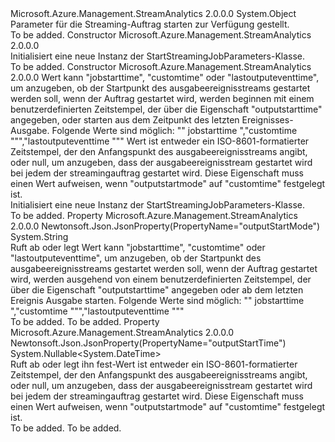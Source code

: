 <Type Name="StartStreamingJobParameters" FullName="Microsoft.Azure.Management.StreamAnalytics.Models.StartStreamingJobParameters">
  <TypeSignature Language="C#" Value="public class StartStreamingJobParameters" />
  <TypeSignature Language="ILAsm" Value=".class public auto ansi beforefieldinit StartStreamingJobParameters extends System.Object" />
  <TypeSignature Language="DocId" Value="T:Microsoft.Azure.Management.StreamAnalytics.Models.StartStreamingJobParameters" />
  <TypeSignature Language="VB.NET" Value="Public Class StartStreamingJobParameters" />
  <TypeSignature Language="F#" Value="type StartStreamingJobParameters = class" />
  <AssemblyInfo>
    <AssemblyName>Microsoft.Azure.Management.StreamAnalytics</AssemblyName>
    <AssemblyVersion>2.0.0.0</AssemblyVersion>
  </AssemblyInfo>
  <Base>
    <BaseTypeName>System.Object</BaseTypeName>
  </Base>
  <Interfaces />
  <Docs>
    <summary>
            Parameter für die Streaming-Auftrag starten zur Verfügung gestellt.
            </summary>
    <remarks>To be added.</remarks>
  </Docs>
  <Members>
    <Member MemberName=".ctor">
      <MemberSignature Language="C#" Value="public StartStreamingJobParameters ();" />
      <MemberSignature Language="ILAsm" Value=".method public hidebysig specialname rtspecialname instance void .ctor() cil managed" />
      <MemberSignature Language="DocId" Value="M:Microsoft.Azure.Management.StreamAnalytics.Models.StartStreamingJobParameters.#ctor" />
      <MemberSignature Language="VB.NET" Value="Public Sub New ()" />
      <MemberType>Constructor</MemberType>
      <AssemblyInfo>
        <AssemblyName>Microsoft.Azure.Management.StreamAnalytics</AssemblyName>
        <AssemblyVersion>2.0.0.0</AssemblyVersion>
      </AssemblyInfo>
      <Parameters />
      <Docs>
        <summary>
            Initialisiert eine neue Instanz der StartStreamingJobParameters-Klasse.
            </summary>
        <remarks>To be added.</remarks>
      </Docs>
    </Member>
    <Member MemberName=".ctor">
      <MemberSignature Language="C#" Value="public StartStreamingJobParameters (string outputStartMode = null, Nullable&lt;DateTime&gt; outputStartTime = null);" />
      <MemberSignature Language="ILAsm" Value=".method public hidebysig specialname rtspecialname instance void .ctor(string outputStartMode, valuetype System.Nullable`1&lt;valuetype System.DateTime&gt; outputStartTime) cil managed" />
      <MemberSignature Language="DocId" Value="M:Microsoft.Azure.Management.StreamAnalytics.Models.StartStreamingJobParameters.#ctor(System.String,System.Nullable{System.DateTime})" />
      <MemberSignature Language="VB.NET" Value="Public Sub New (Optional outputStartMode As String = null, Optional outputStartTime As Nullable(Of DateTime) = null)" />
      <MemberSignature Language="F#" Value="new Microsoft.Azure.Management.StreamAnalytics.Models.StartStreamingJobParameters : string * Nullable&lt;DateTime&gt; -&gt; Microsoft.Azure.Management.StreamAnalytics.Models.StartStreamingJobParameters" Usage="new Microsoft.Azure.Management.StreamAnalytics.Models.StartStreamingJobParameters (outputStartMode, outputStartTime)" />
      <MemberType>Constructor</MemberType>
      <AssemblyInfo>
        <AssemblyName>Microsoft.Azure.Management.StreamAnalytics</AssemblyName>
        <AssemblyVersion>2.0.0.0</AssemblyVersion>
      </AssemblyInfo>
      <Parameters>
        <Parameter Name="outputStartMode" Type="System.String" />
        <Parameter Name="outputStartTime" Type="System.Nullable&lt;System.DateTime&gt;" />
      </Parameters>
      <Docs>
        <param name="outputStartMode">Wert kann "jobstarttime", "customtime" oder "lastoutputeventtime", um anzugeben, ob der Startpunkt des ausgabeereignisstreams gestartet werden soll, wenn der Auftrag gestartet wird, werden beginnen mit einem benutzerdefinierten Zeitstempel, der über die Eigenschaft "outputstarttime" angegeben, oder starten aus dem Zeitpunkt des letzten Ereignisses-Ausgabe.
            Folgende Werte sind möglich: "" jobstarttime ","customtime ""","lastoutputeventtime """</param>
        <param name="outputStartTime">Wert ist entweder ein ISO-8601-formatierter Zeitstempel, der den Anfangspunkt des ausgabeereignisstreams angibt, oder null, um anzugeben, dass der ausgabeereignisstream gestartet wird bei jedem der streamingauftrag gestartet wird. Diese Eigenschaft muss einen Wert aufweisen, wenn "outputstartmode" auf "customtime" festgelegt ist.</param>
        <summary>
            Initialisiert eine neue Instanz der StartStreamingJobParameters-Klasse.
            </summary>
        <remarks>To be added.</remarks>
      </Docs>
    </Member>
    <Member MemberName="OutputStartMode">
      <MemberSignature Language="C#" Value="public string OutputStartMode { get; set; }" />
      <MemberSignature Language="ILAsm" Value=".property instance string OutputStartMode" />
      <MemberSignature Language="DocId" Value="P:Microsoft.Azure.Management.StreamAnalytics.Models.StartStreamingJobParameters.OutputStartMode" />
      <MemberSignature Language="VB.NET" Value="Public Property OutputStartMode As String" />
      <MemberSignature Language="F#" Value="member this.OutputStartMode : string with get, set" Usage="Microsoft.Azure.Management.StreamAnalytics.Models.StartStreamingJobParameters.OutputStartMode" />
      <MemberType>Property</MemberType>
      <AssemblyInfo>
        <AssemblyName>Microsoft.Azure.Management.StreamAnalytics</AssemblyName>
        <AssemblyVersion>2.0.0.0</AssemblyVersion>
      </AssemblyInfo>
      <Attributes>
        <Attribute>
          <AttributeName>Newtonsoft.Json.JsonProperty(PropertyName="outputStartMode")</AttributeName>
        </Attribute>
      </Attributes>
      <ReturnValue>
        <ReturnType>System.String</ReturnType>
      </ReturnValue>
      <Docs>
        <summary>
            Ruft ab oder legt Wert kann "jobstarttime", "customtime" oder "lastoutputeventtime", um anzugeben, ob der Startpunkt des ausgabeereignisstreams gestartet werden soll, wenn der Auftrag gestartet wird, werden ausgehend von einem benutzerdefinierten Zeitstempel, der über die Eigenschaft "outputstarttime" angegeben oder ab dem letzten Ereignis Ausgabe starten. Folgende Werte sind möglich: "" jobstarttime ","customtime ""","lastoutputeventtime """
            </summary>
        <value>To be added.</value>
        <remarks>To be added.</remarks>
      </Docs>
    </Member>
    <Member MemberName="OutputStartTime">
      <MemberSignature Language="C#" Value="public Nullable&lt;DateTime&gt; OutputStartTime { get; set; }" />
      <MemberSignature Language="ILAsm" Value=".property instance valuetype System.Nullable`1&lt;valuetype System.DateTime&gt; OutputStartTime" />
      <MemberSignature Language="DocId" Value="P:Microsoft.Azure.Management.StreamAnalytics.Models.StartStreamingJobParameters.OutputStartTime" />
      <MemberSignature Language="VB.NET" Value="Public Property OutputStartTime As Nullable(Of DateTime)" />
      <MemberSignature Language="F#" Value="member this.OutputStartTime : Nullable&lt;DateTime&gt; with get, set" Usage="Microsoft.Azure.Management.StreamAnalytics.Models.StartStreamingJobParameters.OutputStartTime" />
      <MemberType>Property</MemberType>
      <AssemblyInfo>
        <AssemblyName>Microsoft.Azure.Management.StreamAnalytics</AssemblyName>
        <AssemblyVersion>2.0.0.0</AssemblyVersion>
      </AssemblyInfo>
      <Attributes>
        <Attribute>
          <AttributeName>Newtonsoft.Json.JsonProperty(PropertyName="outputStartTime")</AttributeName>
        </Attribute>
      </Attributes>
      <ReturnValue>
        <ReturnType>System.Nullable&lt;System.DateTime&gt;</ReturnType>
      </ReturnValue>
      <Docs>
        <summary>
            Ruft ab oder legt ihn fest-Wert ist entweder ein ISO-8601-formatierter Zeitstempel, der den Anfangspunkt des ausgabeereignisstreams angibt, oder null, um anzugeben, dass der ausgabeereignisstream gestartet wird bei jedem der streamingauftrag gestartet wird. Diese Eigenschaft muss einen Wert aufweisen, wenn "outputstartmode" auf "customtime" festgelegt ist.
            </summary>
        <value>To be added.</value>
        <remarks>To be added.</remarks>
      </Docs>
    </Member>
  </Members>
</Type>